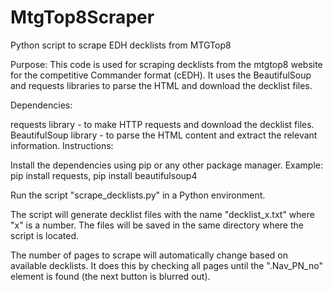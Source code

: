 # MtgTop8Scraper
Python script to scrape EDH decklists from MTGTop8

Purpose:
This code is used for scraping decklists from the mtgtop8 website for the competitive Commander format (cEDH). It uses the BeautifulSoup and requests libraries to parse the HTML and download the decklist files.

Dependencies:

requests library - to make HTTP requests and download the decklist files.
BeautifulSoup library - to parse the HTML content and extract the relevant information.
Instructions:

Install the dependencies using pip or any other package manager.
Example: pip install requests, pip install beautifulsoup4

Run the script "scrape_decklists.py" in a Python environment.

The script will generate decklist files with the name "decklist_x.txt" where "x" is a number. The files will be saved in the same directory where the script is located.

The number of pages to scrape will automatically change based on available decklists. It does this by checking all pages until the ".Nav_PN_no" element is found (the next button is blurred out).
